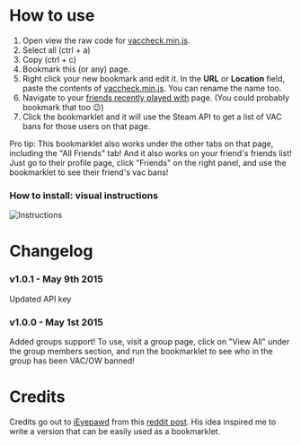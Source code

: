 # How to use

1. Open view the raw code for [vaccheck.min.js](https://raw.githubusercontent.com/AquaeAtrae/VacBanChecker/master/vaccheck.min.js).
2. Select all (ctrl + a)
3. Copy (ctrl + c)
4. Bookmark this (or any) page.
5. Right click your new bookmark and edit it. In the **URL** or **Location** field, paste the contents of [vaccheck.min.js](https://raw.githubusercontent.com/AquaeAtrae/VacBanChecker/master/vaccheck.min.js). You can rename the name too.
6. Navigate to your [friends recently played with](http://steamcommunity.com/my/friends/coplay) page. (You could probably bookmark that too :wink:)
7. Click the bookmarklet and it will use the Steam API to get a list of VAC bans for those users on that page.

Pro tip: This bookmarklet also works under the other tabs on that page, including the "All Friends" tab! And it also
works on your friend's friends list! Just go to their profile page, click "Friends" on the right panel, and use the bookmarklet to see their friend's vac bans!

### How to install: visual instructions

![Instructions](https://raw.githubusercontent.com/AquaeAtrae/VacBanChecker/master/instructions.gif)

# Changelog

### v1.0.1 - May 9th 2015

Updated API key

### v1.0.0 - May 1st 2015

Added groups support! To use, visit a group page, click on "View All" under the group members section, and run the bookmarklet to see who in the group has been VAC/OW banned!

# Credits

Credits go out to [iEyepawd](http://www.reddit.com/user/iEyepawd) from this [reddit post](http://www.reddit.com/r/GlobalOffensive/comments/348292/i_made_a_userscript_to_easily_show_vac_bans_on/). His idea inspired me to write a version that can be easily used as a bookmarklet.
